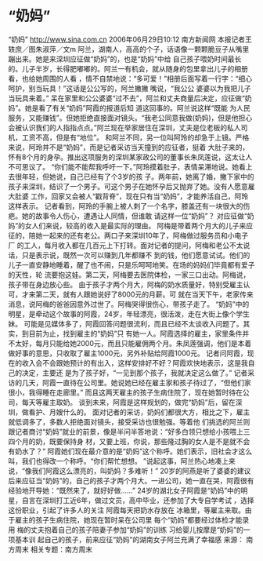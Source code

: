 # “奶妈”

“奶妈”
http://www.sina.com.cn 2006年06月29日10:12 南方新闻网
本报记者王轶庶／图朱淑萍／文m
阿兰，湖南人，高高的个子，话语像一颗颗脆豆子从嘴里蹦出来。她是来深圳应征做“奶妈”的，也是“奶妈”中给 自己孩子喂奶时间最长的。儿子半岁，长得肥嘟嘟的。阿兰一有机会，就从随身的包里拿出儿子的相册看，也给她周围的人看 ，情不自禁地说：“多可爱！”相册后面写着一行字：“细心呵护，别当玩具！”这话是公公写的，阿兰撇撇
嘴说，“我公公 婆婆以为我把儿子当玩具来着。”
呆在家里和公公婆婆“过不去”，阿兰和丈夫商量后决定，应征做“奶妈”。她是看了有关“奶妈”阿霞的报道后知 道这回事的。阿兰说这样“既能
为人民服务，又能赚钱”。但她拒绝直接面对镜头。“我老公同意我做(奶妈)，但是他担心 会被认识我们的人指指点点。”阿兰现在举家居住在深圳，丈夫是位老板的私人司机，工资不高，但是有“地位”。
和阿兰不同，另一位叫阿玲的却急于上镜。严格来说，阿玲并不是“奶妈”，而是记者采访当天撞到的应征者，挺着 大肚子来的，怀有8个月的身孕。推出这项服务的深圳某家政公司的董事长朱凤莲说，这太让人不可思议了。
“你们能不能帮我呼吁一下。”阿玲摸着肚子，表情呆滞地说。她看上去很年轻，但她说，自己已经有了个3岁的孩 子。两年前，她离了婚，撇下家中的孩子来深圳，结识了一个男子。可这个男子在她怀孕后又抛弃了她。没有人愿意雇大肚婆 工作，回家又会被人“戳背脊”，现在只有当“奶妈”，才能养活自己，阿玲这样表示。
记者看到，阿玲的手腕上被人刺了一个名字，膝盖还有一块很大的伤疤。她的故事令人伤心，遭遇让人同情，但谁敢 请这样一位“奶妈”？
对应征做“奶妈”的女人们来说，较高的收入是最实际的理由。
阿梅是带着两个月大的儿子来应征的，陪她一起来的还有老公。两口子来深圳10年了，阿梅做过服务员和小电子厂 的工人，每月收入都在几百元上下打转。面对记者的提问，阿梅和老公不太说话，只是表示说，既然一次可以赚到几年都赚不 到的钱，他们愿意试试。他们的儿子一直安静地睡着，醒了也不闹，只是乐呵呵地笑。在场的妈妈们毕竟都有爱子的天性，轮 流要抱这娃。第二天，阿梅要去医院体检，一家三口出动。阿梅说，孩子带在身边放心些。
由于孩子才两个月大，阿梅的奶水质量好，特别受雇主认可，才来第二天，就有人跟她说好了8000元的月薪。可 就在当天下午，老家传来消息，说阿梅的爸爸因意外过世了。阿梅哭得很伤心，带孩子走了。
“奶妈”中的明星，是牵动这个故事的阿霞，24岁，年轻漂亮，很活泼，走在大街上像个学生妹。
可能是见媒体多了，阿霞回答问题很流利，而且已经不太谈收入问题了。其实，到目前为止，找到雇主的“奶妈”只 有她一人。阿霞选择的雇主，家里条件并不太好，每月只能给她2000元，而且只能雇佣两个月。朱凤莲强调，他们是本着 做好事的意思，只收取了雇主1000元，另外补贴给阿霞1000元。
记者问阿霞，现在的收入会不会跟她预计的有出入，这样安排好不好？阿霞欢快地表示，这是我自己的决定，主要还 是为了孩子好，“一见到那个孩子，我就决定这么做了。”
记者采访的几天，阿霞一直待在公司里。她说她已经在雇主家和孩子待过了，“但他们家很小，我得睡在走廊里。” 而且这两天雇主的孩子生病住院了，现在她暂时待在公司，每天等雇主取奶。
谈到未来，阿霞是这样规划的，做完“奶妈”后，留在深圳，做看护、月嫂什么的。
面对记者的采访，奶妈们都很大方，相比之下，雇主就低调多了，多数人拒绝面对镜头，接受采访也很勉强。等着他 们挑选的阿兰则跟记者商讨“奶妈”就业的前景，像是半问半答地说：“好多白领只想给小孩喂上三四个月的奶，既要保持身 材，又要上班，你说，那些隆过胸的女人是不是就不会有奶水了？”
阿霞她们现在最介意的是“奶妈”这个称呼。她们表示，旧社会才这么叫，我们也得改一个称呼。“你们帮忙想想。 ”说起这事，阿兰热心地凑上来说，“像我们阿霞这么漂亮的，叫奶妈？多难听！”
20岁的阿燕是听了婆婆的建议后来应征当“奶妈”的，自己的孩子才两个月大。一进公司，她一直在哭，阿霞很有 经验地开导她：“既然来了，就好好做……”
24岁的湖北女子阿霞是“奶妈”中的明星，自言在深圳打工近6年，做过文员，高中毕业，还参加了大专自学考试 ，选择这份职业，引起了许多人的关注
阿霞每天把奶水存放在
冰箱里，等雇主来取。由于雇主的孩子生病住院，她现在暂时呆在公司里
每个“奶妈”都要经过体检才能录用
梅的丈夫抱着自己的孩子陪妻子参加“奶妈”的训练
习给婴儿按摩是“奶妈”的一项基本训
起自己的孩子，前来应征“奶妈”的湖南女子阿兰充满了幸福感 来源：
南方周末
相关专题：南方周末 

